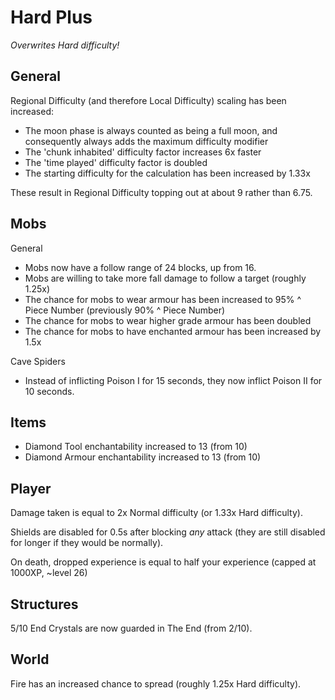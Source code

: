 # Hard Plus

*Overwrites Hard difficulty!*

## General

Regional Difficulty (and therefore Local Difficulty) scaling has been increased:
- The moon phase is always counted as being a full moon, and consequently always adds the maximum difficulty modifier
- The 'chunk inhabited' difficulty factor increases 6x faster
- The 'time played' difficulty factor is doubled
- The starting difficulty for the calculation has been increased by 1.33x

These result in Regional Difficulty topping out at about 9 rather than 6.75.

## Mobs

General
- Mobs now have a follow range of 24 blocks, up from 16.
- Mobs are willing to take more fall damage to follow a target (roughly 1.25x)
- The chance for mobs to wear armour has been increased to 95% ^ Piece Number (previously 90% ^ Piece Number)
- The chance for mobs to wear higher grade armour has been doubled
- The chance for mobs to have enchanted armour has been increased by 1.5x

Cave Spiders
- Instead of inflicting Poison I for 15 seconds, they now inflict Poison II for 10 seconds.

## Items

- Diamond Tool enchantability increased to 13 (from 10)
- Diamond Armour enchantability increased to 13 (from 10)

## Player

Damage taken is equal to 2x Normal difficulty (or 1.33x Hard difficulty).

Shields are disabled for 0.5s after blocking *any* attack (they are still disabled for longer if they would be normally).

On death, dropped experience is equal to half your experience (capped at 1000XP, ~level 26)

## Structures

5/10 End Crystals are now guarded in The End (from 2/10).

## World

Fire has an increased chance to spread (roughly 1.25x Hard difficulty).